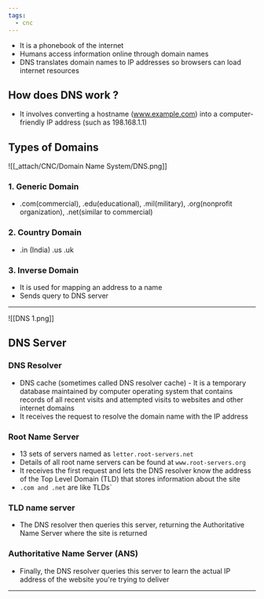 ```yaml
---
tags:
  - cnc
---
```

- It is a phonebook of the internet
- Humans access information online through domain names
- DNS translates domain names to IP addresses so browsers can load internet resources

## How does DNS work ?

- It involves converting a hostname (www.example.com) into a computer-friendly IP address (such as 198.168.1.1)

## Types of Domains

![[_attach/CNC/Domain Name System/DNS.png]]

### 1. Generic Domain 

- .com(commercial), .edu(educational), .mil(military), .org(nonprofit organization), .net(similar to commercial)

### 2. Country Domain

- .in (India) .us .uk

### 3. Inverse Domain

- It is used for mapping an address to a name
- Sends query to DNS server
---

![[DNS 1.png]]

## DNS Server

### DNS Resolver

- DNS cache (sometimes called DNS resolver cache) - It is a temporary database maintained by computer operating system that contains records of all recent visits and attempted visits to websites and other internet domains
- It receives the request to resolve the domain name with the IP address
### Root Name Server

- 13 sets of servers named as `letter.root-servers.net` 
- Details of all root name servers can be found at `www.root-servers.org`
- It receives the first request and lets the DNS resolver know the address of the Top Level Domain (TLD) that stores information about the site
- `.com and .net` are like TLDs`

### TLD name server

- The DNS resolver then queries this server, returning the Authoritative Name Server where the site is returned

### Authoritative Name Server (ANS)

- Finally, the DNS resolver queries this server to learn the actual IP address of the website you're trying to deliver

---
